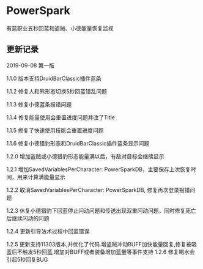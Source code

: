 # PowerSpark

有蓝职业五秒回蓝和盗贼、小德能量恢复监视

## 更新记录
2019-09-08 第一版

1.1.0 版本支持DruidBarClassic插件蓝条

1.1.2 修复人和熊形态切换5秒回蓝错乱问题

1.1.3 修复小德蓝条报错问题

1.1.4 修复能量使用会重置进度问题并改了Title

1.1.5 修复了快速使用技能会重置进度问题

1.1.6 修复小德猎豹形态和DruidBarClassic插件蓝条显示问题

1.2.0 增加盗贼或小德猎豹形态能量满以后，有敌对目标会继续显示

1.2.1 增加SavedVariablesPerCharacter: PowerSparkDB，主要保存上次恢复时间，用来计算满能量显示

1.2.2 取消SavedVariablesPerCharacter: PowerSparkDB, 修复再次登录报错问题

1.2.3 休复小德猎豹下回蓝停止闪动问题和传送出现双重闪动问题，同时修复死亡后继续闪动的问题

1.2.4 更新引导法术过程中回蓝错误

1.2.5 更新支持11303版本,并优化了代码.增盗贼冲动BUFF加快能量回复,修复被吸蓝后不触发5秒回蓝,增加对BUFF或者装备增加蓝量等事件支持
1.2.6 修复喝水会引起5秒回复BUG